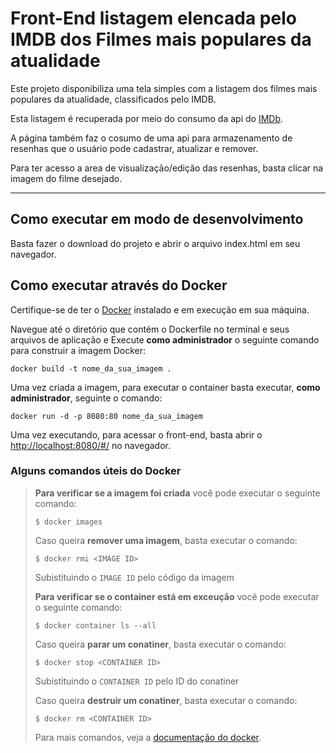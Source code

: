 # Front-End listagem elencada pelo IMDB dos Filmes mais populares da atualidade

Este projeto disponibiliza uma tela simples com a listagem dos filmes mais populares da atualidade, classificados pelo IMDB.

Esta listagem é recuperada por meio do consumo da api do [IMDb](https://rapidapi.com/octopusteam-octopusteam-default/api/imdb236/playground/apiendpoint_ed134c5d-a3e2-42a3-b52b-f659563f0e70).

A página também faz o cosumo de uma api para armazenamento de resenhas que o usuário pode cadastrar, atualizar e remover.

Para ter acesso a area de visualização/edição das resenhas, basta clicar na imagem do filme desejado.

---
## Como executar em modo de desenvolvimento

Basta fazer o download do projeto e abrir o arquivo index.html em seu navegador.

## Como executar através do Docker

Certifique-se de ter o [Docker](https://docs.docker.com/engine/install/) instalado e em execução em sua máquina.

Navegue até o diretório que contém o Dockerfile no terminal e seus arquivos de aplicação e
Execute **como administrador** o seguinte comando para construir a imagem Docker:

```
docker build -t nome_da_sua_imagem .
```

Uma vez criada a imagem, para executar o container basta executar, **como administrador**, seguinte o comando:

```
docker run -d -p 8080:80 nome_da_sua_imagem
```

Uma vez executando, para acessar o front-end, basta abrir o [http://localhost:8080/#/](http://localhost:8080/#/) no navegador.

### Alguns comandos úteis do Docker

>**Para verificar se a imagem foi criada** você pode executar o seguinte comando:
>
>```
>$ docker images
>```
>
> Caso queira **remover uma imagem**, basta executar o comando:
>```
>$ docker rmi <IMAGE ID>
>```
>Subistituindo o `IMAGE ID` pelo código da imagem
>
>**Para verificar se o container está em exceução** você pode executar o seguinte comando:
>
>```
>$ docker container ls --all
>```
>
> Caso queira **parar um conatiner**, basta executar o comando:
>```
>$ docker stop <CONTAINER ID>
>```
>Subistituindo o `CONTAINER ID` pelo ID do conatiner
>
>
> Caso queira **destruir um conatiner**, basta executar o comando:
>```
>$ docker rm <CONTAINER ID>
>```
>Para mais comandos, veja a [documentação do docker](https://docs.docker.com/engine/reference/run/).
